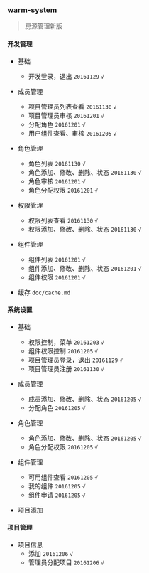 ### warm-system

> 房源管理新版

#### 开发管理

+ 基础

  + 开发登录，退出 `20161129` `√`

+ 成员管理

  + 项目管理员列表查看 `20161130` `√`
  + 项目管理员审核 `20161201` `√`
  + 分配角色 `20161201` `√`
  + 用户组件查看、审核 `20161205` `√`

+ 角色管理

  + 角色列表 `20161130` `√`
  + 角色添加、修改、删除、状态 `20161130` `√`
  + 角色审核 `20161201` `√`
  + 角色分配权限 `20161201` `√`


+ 权限管理
  + 权限列表查看 `20161130` `√`
  + 权限添加、修改、删除、状态 `20161130` `√`

+ 组件管理
  + 组件列表 `20161201` `√`
  + 组件添加、修改、删除、状态 `20161201` `√`
  + 组件权限 `20161201` `√`

+ 缓存 `doc/cache.md`


#### 系统设置

+ 基础
  + 权限控制，菜单 `20161203` `√`
  + 组件权限控制 `20161205` `√`
  + 项目管理员登录，退出 `20161129` `√`
  + 项目管理员注册 `20161130` `√`

+ 成员管理
  + 成员添加、修改、删除、状态 `20161205` `√`
  + 分配角色 `20161205` `√`

+ 角色管理
  + 角色添加、修改、删除、状态 `20161205` `√`
  + 角色分配权限 `20161205` `√`


+ 组件管理
  + 可用组件查看 `20161205` `√`
  + 我的组件 `20161205` `√`
  + 组件申请 `20161205` `√`

+ 项目添加

#### 项目管理

+ 项目信息
  + 添加 `20161206` `√`
  + 管理员分配项目 `20161206` `√`
